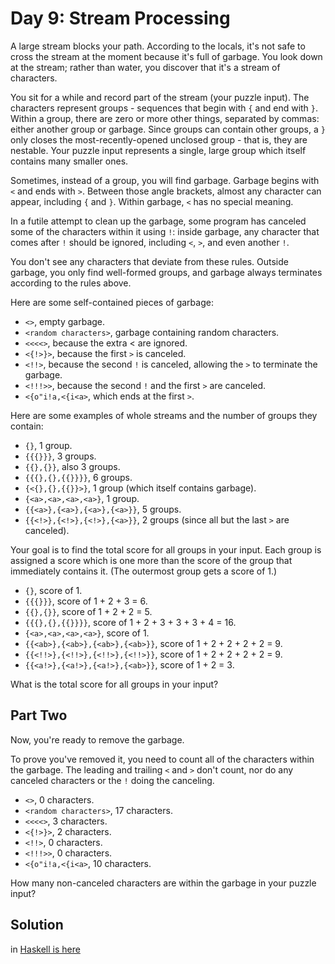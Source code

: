 # Day 9: Stream Processing

A large stream blocks your path. According to the locals, it's not safe to cross
the stream at the moment because it's full of garbage. You look down at the
stream; rather than water, you discover that it's a stream of characters.

You sit for a while and record part of the stream (your puzzle input). The
characters represent groups - sequences that begin with `{` and end with `}`. 
Within a group, there are zero or more other things, separated by commas: 
either another group or garbage. Since groups can contain other groups, a `}`
only closes the most-recently-opened unclosed group - that is, they are 
nestable. Your puzzle input represents a single, large group which itself 
contains many smaller ones.

Sometimes, instead of a group, you will find garbage. Garbage begins with `<` 
and ends with `>`. Between those angle brackets, almost any character can
appear, including `{` and `}`. Within garbage, `<` has no special meaning.

In a futile attempt to clean up the garbage, some program has canceled some of
the characters within it using `!`: inside garbage, any character that comes
after `!` should be ignored, including `<`, `>`, and even another `!`.

You don't see any characters that deviate from these rules. Outside garbage,
you only find well-formed groups, and garbage always terminates according to the
rules above.

Here are some self-contained pieces of garbage:

- `<>`, empty garbage.
- `<random characters>`, garbage containing random characters.
- `<<<<>`, because the extra < are ignored.
- `<{!>}>`, because the first `>` is canceled.
- `<!!>`, because the second `!` is canceled, allowing the `>` to terminate the garbage.
- `<!!!>>`, because the second `!` and the first `>` are canceled.
- `<{o"i!a,<{i<a>`, which ends at the first `>`.

Here are some examples of whole streams and the number of groups they contain:

- `{}`, 1 group.
- `{{{}}}`, 3 groups.
- `{{},{}}`, also 3 groups.
- `{{{},{},{{}}}}`, 6 groups.
- `{<{},{},{{}}>}`, 1 group (which itself contains garbage).
- `{<a>,<a>,<a>,<a>}`, 1 group.
- `{{<a>},{<a>},{<a>},{<a>}}`, 5 groups.
- `{{<!>},{<!>},{<!>},{<a>}}`, 2 groups (since all but the last `>` are canceled).

Your goal is to find the total score for all groups in your input. Each group is
assigned a score which is one more than the score of the group that immediately
contains it. (The outermost group gets a score of 1.)

- `{}`, score of 1.
- `{{{}}}`, score of 1 + 2 + 3 = 6.
- `{{},{}}`, score of 1 + 2 + 2 = 5.
- `{{{},{},{{}}}}`, score of 1 + 2 + 3 + 3 + 3 + 4 = 16.
- `{<a>,<a>,<a>,<a>}`, score of 1.
- `{{<ab>},{<ab>},{<ab>},{<ab>}}`, score of 1 + 2 + 2 + 2 + 2 = 9.
- `{{<!!>},{<!!>},{<!!>},{<!!>}}`, score of 1 + 2 + 2 + 2 + 2 = 9.
- `{{<a!>},{<a!>},{<a!>},{<ab>}}`, score of 1 + 2 = 3.

What is the total score for all groups in your input?

## Part Two

Now, you're ready to remove the garbage.

To prove you've removed it, you need to count all of the characters within the
garbage. The leading and trailing `<` and `>` don't count, nor do any canceled 
characters or the `!` doing the canceling.

- `<>`, 0 characters.
- `<random characters>`, 17 characters.
- `<<<<>`, 3 characters.
- `<{!>}>`, 2 characters.
- `<!!>`, 0 characters.
- `<!!!>>`, 0 characters.
- `<{o"i!a,<{i<a>`, 10 characters.

How many non-canceled characters are within the garbage in your puzzle input?

## Solution
in [Haskell is here](./Day9.hs)
